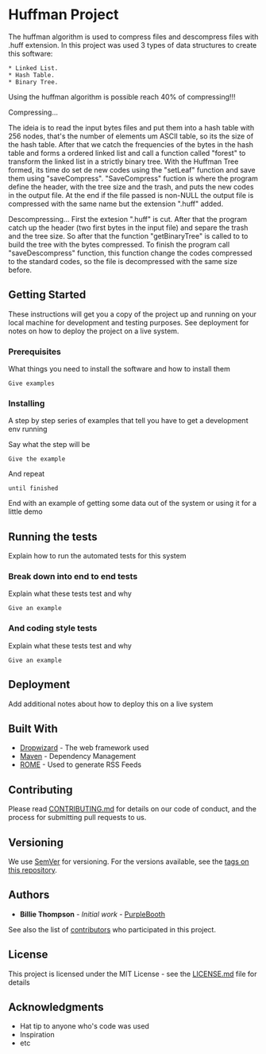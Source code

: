 # Huffman Project

The huffman algorithm is used to compress files and descompress files with .huff extension. In this project was used 3 types of data structures to create this software:

    * Linked List.
    * Hash Table.
    * Binary Tree.

Using the huffman algorithm is possible reach 40% of compressing!!!

Compressing...

  The ideia is to read the input bytes files and put them into a hash table with 256 nodes, that's the number of elements um ASCII table, so its the size of the hash table. After that we catch the frequencies of the bytes in the hash table and forms a ordered linked list and call a function called "forest" to transform the linked list in a strictly binary tree. With the Huffman Tree formed, its time do set de new codes using the "setLeaf" function and save them using "saveCompress".
    "SaveCompress" fuction is where the program define the header, with the tree size and the trash, and puts the new codes in the output file.
    At the end if the file passed is non-NULL the output file is compressed with the same name but the extension ".huff" added.

Descompressing...
   First the extesion ".huff" is cut. After that the program catch up the header (two first bytes in the input file) and separe the trash and the tree size.
    So after that the function "getBinaryTree" is called to to build the tree with the bytes compressed.
    To finish the program call "saveDescompress" function, this function change the codes compressed to the standard codes, so the file is decompressed with the same size before.

## Getting Started

These instructions will get you a copy of the project up and running on your local machine for development and testing purposes. See deployment for notes on how to deploy the project on a live system.

### Prerequisites

What things you need to install the software and how to install them

```
Give examples
```

### Installing

A step by step series of examples that tell you have to get a development env running

Say what the step will be

```
Give the example
```

And repeat

```
until finished
```

End with an example of getting some data out of the system or using it for a little demo

## Running the tests

Explain how to run the automated tests for this system

### Break down into end to end tests

Explain what these tests test and why

```
Give an example
```

### And coding style tests

Explain what these tests test and why

```
Give an example
```

## Deployment

Add additional notes about how to deploy this on a live system

## Built With

* [Dropwizard](http://www.dropwizard.io/1.0.2/docs/) - The web framework used
* [Maven](https://maven.apache.org/) - Dependency Management
* [ROME](https://rometools.github.io/rome/) - Used to generate RSS Feeds

## Contributing

Please read [CONTRIBUTING.md](https://gist.github.com/PurpleBooth/b24679402957c63ec426) for details on our code of conduct, and the process for submitting pull requests to us.

## Versioning

We use [SemVer](http://semver.org/) for versioning. For the versions available, see the [tags on this repository](https://github.com/your/project/tags). 

## Authors

* **Billie Thompson** - *Initial work* - [PurpleBooth](https://github.com/PurpleBooth)

See also the list of [contributors](https://github.com/your/project/contributors) who participated in this project.

## License

This project is licensed under the MIT License - see the [LICENSE.md](LICENSE.md) file for details

## Acknowledgments

* Hat tip to anyone who's code was used
* Inspiration
* etc


